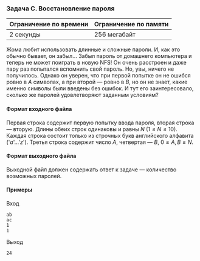 

### Задача C. Восстановление пароля

| Ограничение по времени      | Ограничение по памяти         |
|:----------------------------|:------------------------------|
|2 секунды|256 мегабайт|

Жома любит использовать длинные и сложные пароли. И, как это обычно бывает, он забыл... Забыл пароль от домашнего компьютера и теперь не может поиграть в новую NFS! Он очень расстроен и даже пару раз попытался вспомнить свой пароль. Но, увы, ничего не получилось. Однако он уверен, что при первой попытке он не ошибся ровно в $A$ символах, а при второй — ровно в $B$, но он не знает, какие именно символы были введены без ошибок. И тут его заинтересовало, сколько же паролей удовлетворяют заданным условиям?

#### Формат входного файла

Первая строка содержит первую попытку ввода пароля, вторая строка — вторую. Длины обеих строк одинаковы и равны $N$ ($1 \le N \le 10$). Каждая строка состоит только из строчных букв английского алфавита ('$a$'...'$z$'). Третья строка содержит число $A$, четвертая — $B$, $0 \le A, B \le N$.


#### Формат выходного файла

Выходной файл должен содержать ответ к задаче — количество возможных паролей.

#### Примеры

Вход
```
ab
ac
1
1
```

Выход
```
24
```
